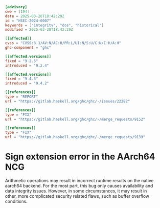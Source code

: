 ``` toml
[advisory]
cwe = [194]
date = 2025-03-20T18:42:29Z
id = "HSEC-2024-0007"
keywords = ["integrity", "dos", "historical"]
modified = 2025-03-20T18:42:29Z

[[affected]]
cvss = "CVSS:3.1/AV:N/AC:H/PR:L/UI:N/S:U/C:N/I:H/A:H"
ghc-component = "ghc"

[[affected.versions]]
fixed = "9.2.5"
introduced = "9.2.4"

[[affected.versions]]
fixed = "9.4.3"
introduced = "9.4.2"

[[references]]
type = "REPORT"
url = "https://gitlab.haskell.org/ghc/ghc/-/issues/22282"

[[references]]
type = "FIX"
url = "https://gitlab.haskell.org/ghc/ghc/-/merge_requests/9152"

[[references]]
type = "FIX"
url = "https://gitlab.haskell.org/ghc/ghc/-/merge_requests/9139"
```

# Sign extension error in the AArch64 NCG

Arithmetic operations may result in incorrect runtime results on the
native aarch64 backend. For the most part, this bug only causes
availability and data integrity issues. However, in some circumstances,
it may result in other, more complicated security related flaws, such as
buffer overflow conditions.
